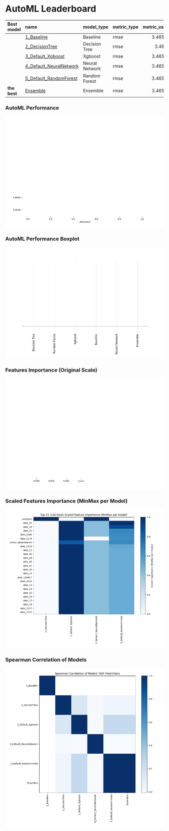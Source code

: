 # AutoML Leaderboard

| Best model   | name                                                         | model_type     | metric_type   |   metric_value |   train_time |
|:-------------|:-------------------------------------------------------------|:---------------|:--------------|---------------:|-------------:|
|              | [1_Baseline](1_Baseline/README.md)                           | Baseline       | rmse          |        3.46536 |         1.37 |
|              | [2_DecisionTree](2_DecisionTree/README.md)                   | Decision Tree  | rmse          |        3.4667  |        12.7  |
|              | [3_Default_Xgboost](3_Default_Xgboost/README.md)             | Xgboost        | rmse          |        3.46546 |        17.27 |
|              | [4_Default_NeuralNetwork](4_Default_NeuralNetwork/README.md) | Neural Network | rmse          |        3.46519 |        11.84 |
|              | [5_Default_RandomForest](5_Default_RandomForest/README.md)   | Random Forest  | rmse          |        3.46565 |        50.61 |
| **the best** | [Ensemble](Ensemble/README.md)                               | Ensemble       | rmse          |        3.46514 |         1.1  |

### AutoML Performance
![AutoML Performance](ldb_performance.png)

### AutoML Performance Boxplot
![AutoML Performance Boxplot](ldb_performance_boxplot.png)

### Features Importance (Original Scale)
![features importance across models](features_heatmap.png)



### Scaled Features Importance (MinMax per Model)
![scaled features importance across models](features_heatmap_scaled.png)



### Spearman Correlation of Models
![models spearman correlation](correlation_heatmap.png)

